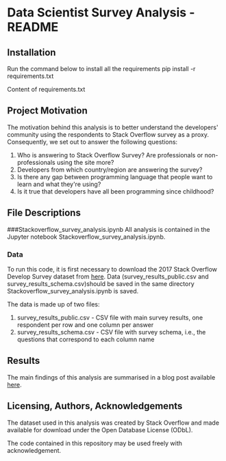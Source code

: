 # Data Scientist Survey Analysis - README

## Installation
Run the command below to install all the requirements
pip install -r requirements.txt

Content of requirements.txt

## Project Motivation
The motivation behind this analysis is to better understand the developers' community using the respondents to Stack Overflow survey as a proxy. Consequently, we set out to answer the following questions:

1. Who is answering to Stack Overflow Survey? Are professionals or non-professionals using the site more?
1. Developers from which country/region are answering the survey?
1. Is there any gap between programming language that people want to learn and what they're using?
1. Is it true that developers have all been programming since childhood?

## File Descriptions
###Stackoverflow_survey_analysis.ipynb
All analysis is contained in the Jupyter notebook Stackoverflow_survey_analysis.ipynb.

### Data
To run this code, it is first necessary to download the 2017 Stack Overflow Develop Survey dataset from [here](https://www.kaggle.com/stackoverflow/so-survey-2017). Data (survey_results_public.csv and survey_results_schema.csv)should be saved in the same directory Stackoverflow_survey_analysis.ipynb is saved.

The data is made up of two files: 

1. survey_results_public.csv - CSV file with main survey results, one respondent per row and one column per answer
2. survey_results_schema.csv - CSV file with survey schema, i.e., the questions that correspond to each column name


## Results
The main findings of this analysis are summarised in a blog post available [here](https://medium.com/@yudaifurukawa/analysis-of-developers-community-using-stack-overflow-survey-2017-as-a-proxy-fdf92378079b).

## Licensing, Authors, Acknowledgements
The dataset used in this analysis was created by Stack Overflow and made available for download under the Open Database License (ODbL).

The code contained in this repository may be used freely with acknowledgement.